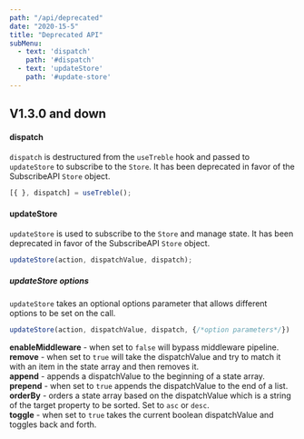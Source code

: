 ```yaml
---
path: "/api/deprecated"
date: "2020-15-5"
title: "Deprecated API"
subMenu: 
  - text: 'dispatch'
    path: '#dispatch'
  - text: 'updateStore'
    path: '#update-store'
---
```

## V1.3.0 and down

#### dispatch
`dispatch` is destructured from the `useTreble` hook and passed to `updateStore` to subscribe to the `Store`. It has been deprecated in favor of the SubscribeAPI `Store` object.
```javascript
[{ }, dispatch] = useTreble();
```

#### updateStore
`updateStore` is used to subscribe to the `Store` and manage state. It has been deprecated in favor of the SubscribeAPI `Store` object.
```javascript
updateStore(action, dispatchValue, dispatch);  
```
 
##### updateStore options
`updateStore` takes an optional options parameter that allows different options to be set on the call.
```javascript
updateStore(action, dispatchValue, dispatch, {/*option parameters*/})
```
**enableMiddleware** - when set to `false` will bypass middleware pipeline.  
**remove** - when set to `true` will take the dispatchValue and try to match it with an item in the state array and then removes it.  
**append** - appends a dispatchValue to the beginning of a state array.  
**prepend** - when set to `true` appends the dispatchValue to the end of a list.  
**orderBy** - orders a state array based on the dispatchValue which is a string of the target property to be sorted. Set to `asc` or `desc`.  
**toggle** - when set to `true` takes the current boolean dispatchValue and toggles back and forth.







